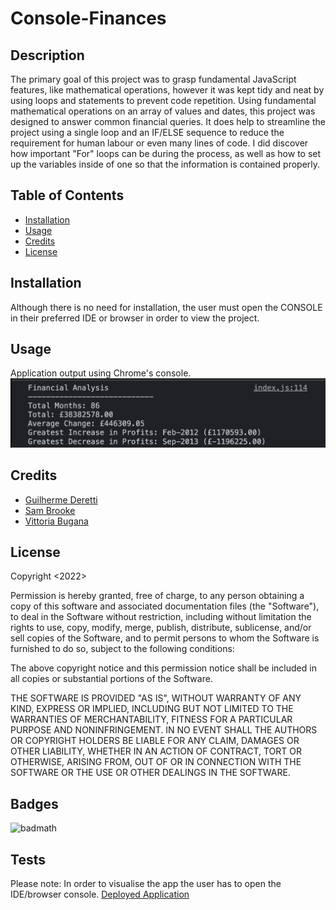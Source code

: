 # Console-Finances

## Description

The primary goal of this project was to grasp fundamental JavaScript features, like mathematical operations, however it was kept tidy and neat by using loops and statements to prevent code repetition.
Using fundamental mathematical operations on an array of values and dates, this project was designed to answer common financial queries.
It does help to streamline the project using a single loop and an IF/ELSE sequence to reduce the requirement for human labour or even many lines of code.
I did discover how important "For" loops can be during the process, as well as how to set up the variables inside of one so that the information is contained properly. 

## Table of Contents 

- [Installation](#installation)
- [Usage](#usage)
- [Credits](#credits)
- [License](#license)

## Installation

Although there is no need for installation, the user must open the CONSOLE in their preferred IDE or browser in order to view the project.

## Usage
Application output using Chrome's console. 
    ![Application output](./images/app_output.png)


## Credits

- [Guilherme Deretti](https://github.com/GuilhermeDeretti)
- [Sam Brooke](https://github.com/Sam010000101)
- [Vittoria Bugana](https://github.com/vbugana)


## License

Copyright <2022> <Victor Biscio>

Permission is hereby granted, free of charge, to any person obtaining a copy of this software and associated documentation files (the "Software"), to deal in the Software without restriction, including without limitation the rights to use, copy, modify, merge, publish, distribute, sublicense, and/or sell copies of the Software, and to permit persons to whom the Software is furnished to do so, subject to the following conditions:

The above copyright notice and this permission notice shall be included in all copies or substantial portions of the Software.

THE SOFTWARE IS PROVIDED "AS IS", WITHOUT WARRANTY OF ANY KIND, EXPRESS OR IMPLIED, INCLUDING BUT NOT LIMITED TO THE WARRANTIES OF MERCHANTABILITY, FITNESS FOR A PARTICULAR PURPOSE AND NONINFRINGEMENT. IN NO EVENT SHALL THE AUTHORS OR COPYRIGHT HOLDERS BE LIABLE FOR ANY CLAIM, DAMAGES OR OTHER LIABILITY, WHETHER IN AN ACTION OF CONTRACT, TORT OR OTHERWISE, ARISING FROM, OUT OF OR IN CONNECTION WITH THE SOFTWARE OR THE USE OR OTHER DEALINGS IN THE SOFTWARE.

## Badges

![badmath](https://img.shields.io/github/languages/top/lernantino/badmath)


## Tests

Please note: In order to visualise the app the user has to open the IDE/browser console.
[Deployed Application](https://reinkaoss.github.io/Console-Finances/)

